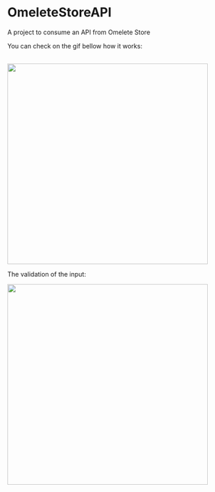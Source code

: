# OmeleteStoreAPI
<span>A project to consume an API from Omelete Store</span>

<p>You can check on the gif bellow how it works:</p>
<br/>
<img src="https://media3.giphy.com/media/ZZpEwewjBXfVY7jZ0H/giphy.gif" width="450"/>
    
<p>The validation of the input:</p>
<img src="https://media3.giphy.com/media/uHUdhSZwqGYSkEPFla/giphy.gif" width="450"/>
   



